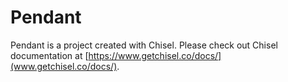 # Pendant

Pendant is a project created with Chisel. Please check out Chisel documentation at [https://www.getchisel.co/docs/](www.getchisel.co/docs/).

